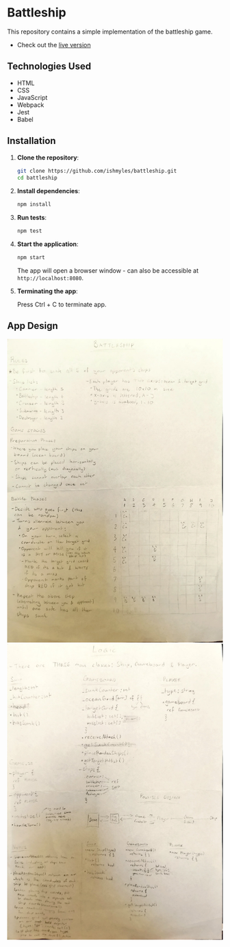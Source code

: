 # Battleship

This repository contains a simple implementation of the battleship game.

- Check out the [live version](https://ishmyles.github.io/battleship/)

## Technologies Used

- HTML
- CSS
- JavaScript
- Webpack
- Jest
- Babel

## Installation

1. **Clone the repository**:

   ```bash
   git clone https://github.com/ishmyles/battleship.git
   cd battleship
   ```

2. **Install dependencies**:

   ```bash
   npm install
   ```

3. **Run tests**:

   ```bash
   npm test
   ```

4. **Start the application**:

   ```bash
   npm start
   ```

   The app will open a browser window - can also be accessible at `http://localhost:8080`.

5. **Terminating the app**:

   Press Ctrl + C to terminate app.

## App Design

![](./DESIGN_FILES/BattleshipDesign_1.jpg)
![](./DESIGN_FILES/BattleshipDesign_2.jpg)
